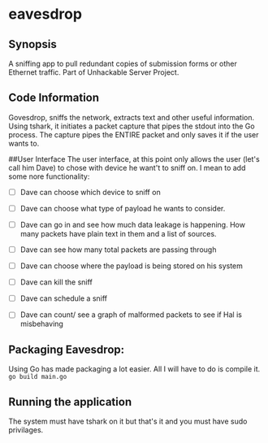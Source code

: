 # eavesdrop

 ## Synopsis
A sniffing app to pull redundant copies of submission forms or 
other Ethernet traffic. Part of Unhackable Server Project. 

## Code Information

Govesdrop, sniffs the network, extracts text and other useful information.
    Using tshark, it initiates a packet capture that pipes the stdout into the Go process.
    The capture pipes the ENTIRE packet and only saves it if the user wants to. 
    
##User Interface
   The user interface, at this point only allows the user (let's call him Dave) to chose with device he want't to sniff on.
   I mean to add some nore functionality:
 
  - [ ] Dave can choose which device to sniff on
  
  - [ ] Dave can choose what type of payload he wants to consider.
  
  -[ ] Dave can go in and see how much data leakage is happening. How many packets have plain text in them and a list of  sources.
       
  - [ ] Dave can see how many total packets are passing through
  
  - [ ] Dave can choose where the payload is being stored on his system
  
  - [ ] Dave can kill the sniff
  
  - [ ] Dave can schedule a sniff 
  
  - [ ] Dave can count/ see a graph of malformed packets to see if Hal is misbehaving
  

## Packaging Eavesdrop:
Using Go has made packaging a lot easier. All I will have to do is compile it. `go build main.go`
## Running the application

The system must have tshark on it but that's it and you must have sudo privilages.
